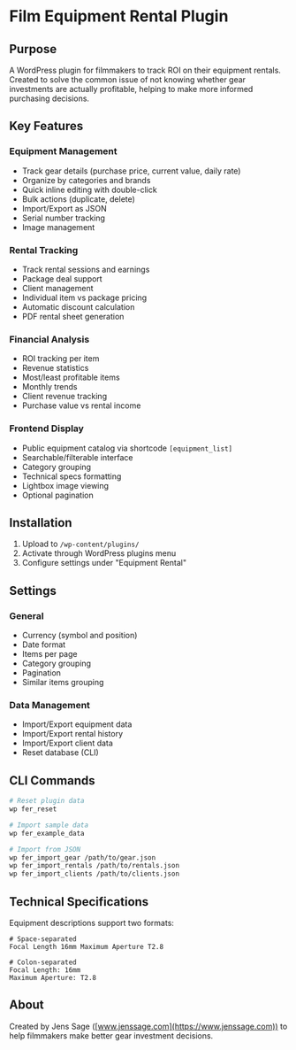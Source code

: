 # Film Equipment Rental Plugin

## Purpose

A WordPress plugin for filmmakers to track ROI on their equipment rentals. Created to solve the common issue of not knowing whether gear investments are actually profitable, helping to make more informed purchasing decisions.

## Key Features

### Equipment Management
- Track gear details (purchase price, current value, daily rate)
- Organize by categories and brands
- Quick inline editing with double-click
- Bulk actions (duplicate, delete)
- Import/Export as JSON
- Serial number tracking
- Image management

### Rental Tracking
- Track rental sessions and earnings
- Package deal support
- Client management
- Individual item vs package pricing
- Automatic discount calculation
- PDF rental sheet generation

### Financial Analysis
- ROI tracking per item
- Revenue statistics
- Most/least profitable items
- Monthly trends
- Client revenue tracking
- Purchase value vs rental income

### Frontend Display
- Public equipment catalog via shortcode `[equipment_list]`
- Searchable/filterable interface
- Category grouping
- Technical specs formatting
- Lightbox image viewing
- Optional pagination

## Installation

1. Upload to `/wp-content/plugins/`
2. Activate through WordPress plugins menu
3. Configure settings under "Equipment Rental"

## Settings

### General
- Currency (symbol and position)
- Date format
- Items per page
- Category grouping
- Pagination
- Similar items grouping

### Data Management
- Import/Export equipment data
- Import/Export rental history
- Import/Export client data
- Reset database (CLI)

## CLI Commands

```bash
# Reset plugin data
wp fer_reset

# Import sample data
wp fer_example_data

# Import from JSON
wp fer_import_gear /path/to/gear.json
wp fer_import_rentals /path/to/rentals.json
wp fer_import_clients /path/to/clients.json
```

## Technical Specifications

Equipment descriptions support two formats:

```
# Space-separated
Focal Length 16mm Maximum Aperture T2.8

# Colon-separated
Focal Length: 16mm
Maximum Aperture: T2.8
```

## About

Created by Jens Sage ([www.jenssage.com](https://www.jenssage.com)) to help filmmakers make better gear investment decisions.


